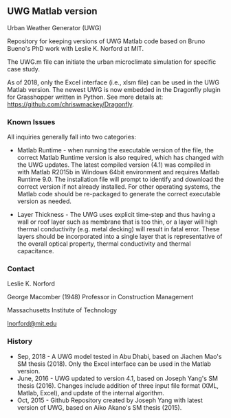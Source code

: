 ## UWG Matlab version
Urban Weather Generator (UWG)

Repository for keeping versions of UWG Matlab code based on Bruno Bueno's PhD work with Leslie K. Norford at MIT.

The UWG.m file can initiate the urban microclimate simulation for specific case study.

As of 2018, only the Excel interface (i.e., xlsm file) can be used in the UWG Matlab version. The newest UWG is now embedded in the Dragonfly plugin for Grasshopper written in Python. See more details at: <https://github.com/chriswmackey/Dragonfly>.

### Known Issues
All inquiries generally fall into two categories:
* Matlab Runtime - when running the executable version of the file, the correct Matlab Runtime version is also required, which has changed with the UWG updates. The latest compiled version (4.1) was compiled in with Matlab R2015b in Windows 64bit environment and requires Matlab Runtime 9.0. The installation file will prompt to identify and download the correct version if not already installed. For other operating systems, the Matlab code should be re-packaged to generate the correct executable version as needed.

* Layer Thickness - The UWG uses explicit time-step and thus having a wall or roof layer such as membrane that is too thin, or a layer will high thermal conductivity (e.g. metal decking) will result in fatal error. These layers should be incorporated into a single layer that is representative of the overall optical property, thermal conductivity and thermal capacitance. 

### Contact
Leslie K. Norford

George Macomber (1948) Professor in Construction Management

Massachusetts Institute of Technology

<lnorford@mit.edu>

### History
* Sep, 2018 - A UWG model tested in Abu Dhabi, based on Jiachen Mao's SM thesis (2018). Only the Excel interface can be used in the Matlab version.
* June, 2016 - UWG updated to version 4.1, based on Joseph Yang's SM thesis (2016). Changes include addition of three input file format (XML, Matlab, Excel), and update of the internal algorithm. 
* Oct, 2015 - Github Repository created by Joseph Yang with latest version of UWG, based on Aiko Akano's SM thesis (2015).
